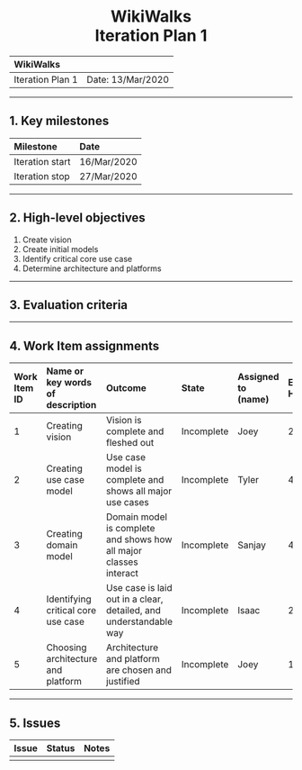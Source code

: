 <h1 align="center">WikiWalks<br>Iteration Plan 1</h1>

| WikiWalks | |
| :--- | --- |
| Iteration Plan 1 | Date:  13/Mar/2020 |
---
## 1. Key milestones  

| **Milestone** |  **Date** |
| :--- | :---|
| Iteration start | 16/Mar/2020 |
| Iteration stop | 27/Mar/2020 |
---
## 2.  High-level objectives
  1. Create vision
  2. Create initial models
  3. Identify critical core use case
  4. Determine architecture and platforms
---
## 3. Evaluation criteria
---
## 4.  Work Item assignments

|**Work Item ID**  | **Name or key words of description**  | **Outcome**  | **State**  | **Assigned to (name)**  | **Estimated Hours**  | **Hours worked**  | **Estimate of hours remaining**  |
| :--- | :--- | :--- | :--- | :--- | :--- | :--- | :--- |
| 1 | Creating vision| Vision is complete and fleshed out | Incomplete | Joey | 2 | | 2 |
| 2 | Creating use case model| Use case model is complete and shows all major use cases | Incomplete | Tyler | 4 | | 4 |
| 3 | Creating domain model | Domain model is complete and shows how all major classes interact | Incomplete | Sanjay | 4 | | 4 |
| 4 | Identifying critical core use case | Use case is laid out in a clear, detailed, and understandable way | Incomplete | Isaac | 2 | | 2 |
| 5 | Choosing architecture and platform | Architecture and platform are chosen and justified | Incomplete | Joey | 1 | | 1 |
---
## 5. Issues
| Issue | Status | Notes |
| :--- | :--- | :---|
| | | |









